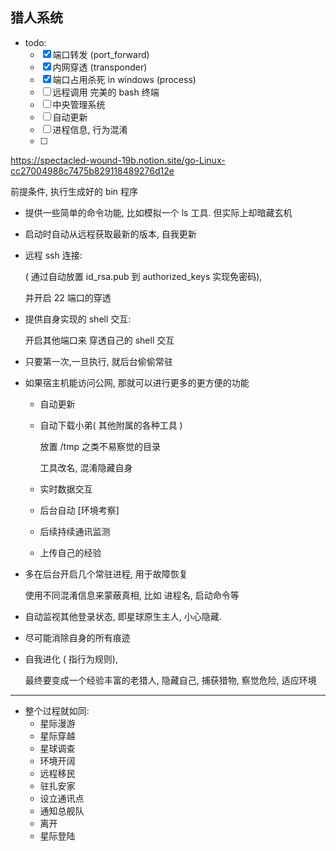 ## 猎人系统
- todo:
  - [x] 端口转发 (port_forward)
  - [x] 内网穿透 (transponder)
  - [x] 端口占用杀死 in windows (process)
  - [ ] 远程调用 完美的 bash 终端
  - [ ] 中央管理系统
  - [ ] 自动更新
  - [ ] 进程信息, 行为混淆
  - [ ]
 
https://spectacled-wound-19b.notion.site/go-Linux-cc27004988c7475b829118489276d12e

前提条件, 执行生成好的 bin 程序

- 提供一些简单的命令功能, 比如模拟一个 ls 工具. 但实际上却暗藏玄机
- 启动时自动从远程获取最新的版本, 自我更新
- 远程 ssh 连接:

  ( 通过自动放置 id_rsa.pub 到 authorized_keys 实现免密码),

  并开启 22 端口的穿透

- 提供自身实现的 shell 交互:

  开启其他端口来 穿透自己的 shell 交互

- 只要第一次,一旦执行, 就后台偷偷常驻
- 如果宿主机能访问公网, 那就可以进行更多的更方便的功能
  - 自动更新
  - 自动下载小弟( 其他附属的各种工具 )

    放置 /tmp 之类不易察觉的目录

    工具改名, 混淆隐藏自身

  - 实时数据交互
  - 后台自动 [环境考察]
  - 后续持续通讯监测
  - 上传自己的经验
- 多在后台开启几个常驻进程, 用于故障恢复

  使用不同混淆信息来蒙蔽真相, 比如 进程名, 启动命令等

- 自动监视其他登录状态, 即星球原生主人, 小心隐藏.
- 尽可能消除自身的所有痕迹
- 自我进化 ( 指行为规则),

  最终要变成一个经验丰富的老猎人, 隐藏自己, 捕获猎物, 察觉危险, 适应环境

---

- 整个过程就如同:
  - 星际漫游
  - 星际穿越
  - 星球调查
  - 环境开阔
  - 远程移民
  - 驻扎安家
  - 设立通讯点
  - 通知总舰队
  - 离开
  - 星际登陆


